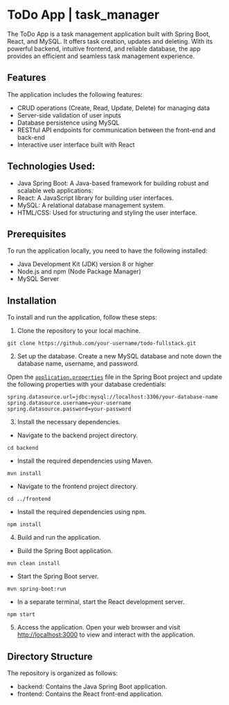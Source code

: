 # ToDo App | task_manager
The ToDo App is a task management application built with Spring Boot, React, and MySQL. It offers task creation, updates and deleting. With its powerful backend, intuitive frontend, and reliable database, the app provides an efficient and seamless task management experience.

## Features
The application includes the following features:
- CRUD operations (Create, Read, Update, Delete) for managing data
- Server-side validation of user inputs
- Database persistence using MySQL
- RESTful API endpoints for communication between the front-end and back-end
- Interactive user interface built with React

## Technologies Used:
- Java Spring Boot: A Java-based framework for building robust and scalable web applications.
- React: A JavaScript library for building user interfaces.
- MySQL: A relational database management system.
- HTML/CSS: Used for structuring and styling the user interface.

## Prerequisites
To run the application locally, you need to have the following installed:
- Java Development Kit (JDK) version 8 or higher
- Node.js and npm (Node Package Manager)
- MySQL Server

## Installation
To install and run the application, follow these steps:
1. Clone the repository to your local machine.
```
git clone https://github.com/your-username/todo-fullstack.git
```

2. Set up the database.
Create a new MySQL database and note down the database name, username, and password.

Open the [`application.properties`](https://github.com/Kewinsky/todo-fullstack/blob/main/backend/src/main/resources/application.properties) file in the Spring Boot project and update the following properties with your database credentials:
```
spring.datasource.url=jdbc:mysql://localhost:3306/your-database-name
spring.datasource.username=your-username
spring.datasource.password=your-password
```

3. Install the necessary dependencies.
- Navigate to the backend project directory.
```
cd backend
```
- Install the required dependencies using Maven.
```
mvn install
```
- Navigate to the frontend project directory.
```
cd ../frontend
```
- Install the required dependencies using npm.
```
npm install
```

4. Build and run the application.
- Build the Spring Boot application.
```
mvn clean install
```
- Start the Spring Boot server.
```
mvn spring-boot:run
```
- In a separate terminal, start the React development server.
```
npm start
```

5. Access the application.
Open your web browser and visit [http://localhost:3000](http://localhost:3000) to view and interact with the application.

## Directory Structure
The repository is organized as follows:
- backend: Contains the Java Spring Boot application.
- frontend: Contains the React front-end application.
